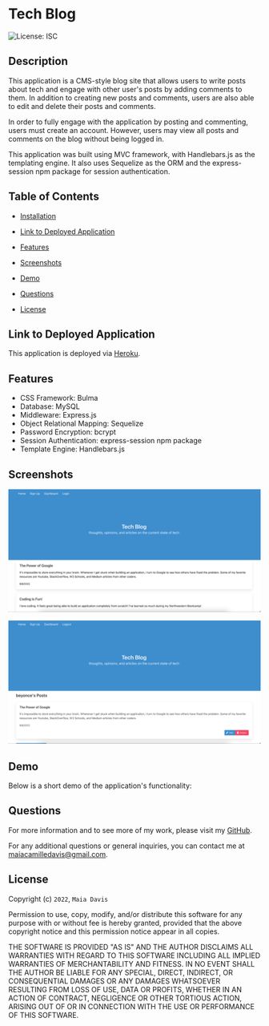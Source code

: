 # Tech Blog
![License: ISC](https://img.shields.io/badge/License-ISC-blue.svg)

## Description
This application is a CMS-style blog site that allows users to write posts about tech and engage with other user's posts by adding comments to them. In addition to creating new posts and comments, users are also able to edit and delete their posts and comments. 

In order to fully engage with the application by posting and commenting, users must create an account. However, users may view all posts and comments on the blog without being logged in. 

This application was built using MVC framework, with Handlebars.js as the templating engine. It also uses Sequelize as the ORM and the express-session npm package for session authentication.

## Table of Contents
- [Installation](#installation) 

- [Link to Deployed Application](#link-to-deployed-application)

- [Features](#features)

- [Screenshots](#screenshots)

- [Demo](#demo)

- [Questions](#questions)

- [License](#License)

## Link to Deployed Application
This application is deployed via [Heroku](https://maiavelli-tech-blog.herokuapp.com/).

## Features
- CSS Framework: Bulma
- Database: MySQL 
- Middleware: Express.js
- Object Relational Mapping: Sequelize
- Password Encryption: bcrypt 
- Session Authentication: express-session npm package
- Template Engine: Handlebars.js

## Screenshots
![homepage-screenshot](./Assets/homepage.png)

![dashboard-screenshot](./Assets/dashboard.png)

## Demo 
Below is a short demo of the application's functionality: 


## Questions 
For more information and to see more of my work, please visit my [GitHub](https://github.com/maiavelli/).

For any additional questions or general inquiries, you can contact me at [maiacamilledavis@gmail.com](mailto:maiacamilledavis@gmail.com).

## License
Copyright (c) `2022`, `Maia Davis`

Permission to use, copy, modify, and/or distribute this software for any purpose with or without fee is hereby granted, provided that the above copyright notice and this permission notice appear in all copies.

THE SOFTWARE IS PROVIDED "AS IS" AND THE AUTHOR DISCLAIMS ALL WARRANTIES WITH REGARD TO THIS SOFTWARE INCLUDING ALL IMPLIED WARRANTIES OF MERCHANTABILITY AND FITNESS. IN NO EVENT SHALL THE AUTHOR BE LIABLE FOR ANY SPECIAL, DIRECT, INDIRECT, OR CONSEQUENTIAL DAMAGES OR ANY DAMAGES WHATSOEVER RESULTING FROM LOSS OF USE, DATA OR PROFITS, WHETHER IN AN ACTION OF CONTRACT, NEGLIGENCE OR OTHER TORTIOUS ACTION, ARISING OUT OF OR IN CONNECTION WITH THE USE OR PERFORMANCE OF THIS SOFTWARE.


